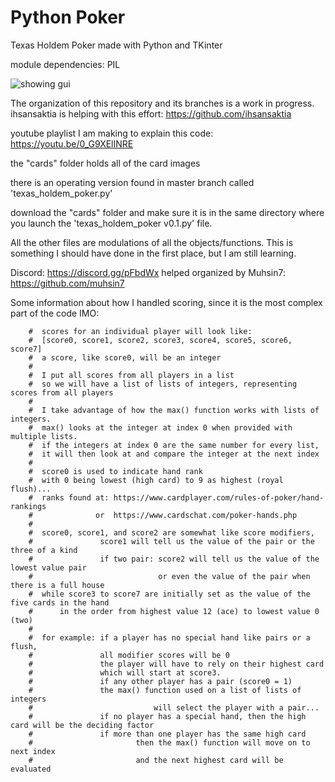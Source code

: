 # Python Poker
Texas Holdem Poker made with Python and TKinter

module dependencies: PIL

![showing gui](https://i.imgur.com/xjsWugc.png)

The organization of this repository and its branches is a work in progress. ihsansaktia is helping with this effort: https://github.com/ihsansaktia


youtube playlist I am making to explain this code: https://youtu.be/0_G9XElINRE


the "cards" folder holds all of the card images

there is an operating version found in master branch called 'texas_holdem_poker.py'

download the "cards" folder and make sure it is in the same directory where you launch the 'texas_holdem_poker v0.1.py' file.

All the other files are modulations of all the objects/functions. This is something I should have done in the first place, but I am still learning.



Discord: https://discord.gg/pFbdWx 
    helped organized by Muhsin7: https://github.com/muhsin7











Some information about how I handled scoring, since it is the most complex part of the code IMO:
  
        #  scores for an individual player will look like:
        #  [score0, score1, score2, score3, score4, score5, score6, score7]
        #  a score, like score0, will be an integer
        #
        #  I put all scores from all players in a list
        #  so we will have a list of lists of integers, representing scores from all players
        #
        #  I take advantage of how the max() function works with lists of integers.
        #  max() looks at the integer at index 0 when provided with multiple lists.
        #  if the integers at index 0 are the same number for every list,
        #  it will then look at and compare the integer at the next index
        #
        #  score0 is used to indicate hand rank
        #  with 0 being lowest (high card) to 9 as highest (royal flush)...
        #  ranks found at: https://www.cardplayer.com/rules-of-poker/hand-rankings
        #              or  https://www.cardschat.com/poker-hands.php
        #
        #  score0, score1, and score2 are somewhat like score modifiers,
        #               score1 will tell us the value of the pair or the three of a kind
        #               if two pair: score2 will tell us the value of the lowest value pair
        #                            or even the value of the pair when there is a full house
        #  while score3 to score7 are initially set as the value of the five cards in the hand
        #      in the order from highest value 12 (ace) to lowest value 0 (two)
        #
        #  for example: if a player has no special hand like pairs or a flush,
        #               all modifier scores will be 0
        #               the player will have to rely on their highest card 
        #               which will start at score3.
        #               if any other player has a pair (score0 = 1)
        #               the max() function used on a list of lists of integers
        #                           will select the player with a pair...
        #               if no player has a special hand, then the high card will be the deciding factor
        #               if more than one player has the same high card
        #                       then the max() function will move on to next index
        #                       and the next highest card will be evaluated

